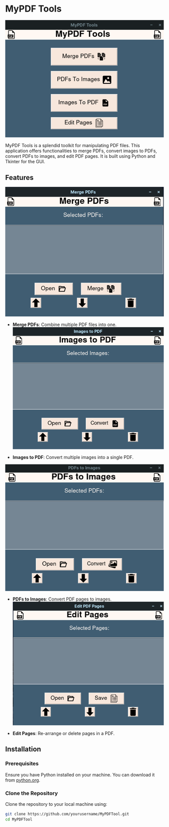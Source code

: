# MyPDF Tools

![Main Frame](/ReadMe-images/Main-Page.png)

MyPDF Tools is a splendid toolkit for manipulating PDF files. This application offers functionalities to merge PDFs, convert images to PDFs, convert PDFs to images, and edit PDF pages. It is built using Python and Tkinter for the GUI.

## Features

![Merge Page](/ReadMe-images/Merge-Page.png)
- **Merge PDFs**: Combine multiple PDF files into one.
![Img2Pdf Page](/ReadMe-images/Images2Pdf-Page.png)

- **Images to PDF**: Convert multiple images into a single PDF.

![PDFs2Imgs Page](/ReadMe-images/Pdfs2img-Page.png)

- **PDFs to Images**: Convert PDF pages to images.
![Edit Page](/ReadMe-images/Edit-Page.png)

- **Edit Pages**: Re-arrange or delete pages in a PDF.

## Installation

### Prerequisites

Ensure you have Python installed on your machine. You can download it from [python.org](https://www.python.org/).

### Clone the Repository

Clone the repository to your local machine using:

```bash
git clone https://github.com/yourusername/MyPDFTool.git
cd MyPDFTool
